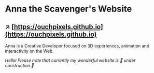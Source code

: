 # Anna the Scavenger's Website 

##  ↗ [https://ouchpixels.github.io](https://ouchpixels.github.io)

Anna is a Creative Developer focused on 3D experiences, animation and interactivity on the Web.

*Hello! Please note that currently my wonderful website is 🚧 under construction 🚧*



